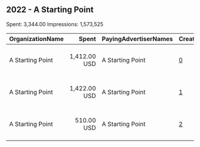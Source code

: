 ## 2022 - A Starting Point 
Spent: 3,344.00
Impressions: 1,573,525

|OrganizationName|Spent|PayingAdvertiserNames|CreativeUrls|Impressions|Genders|AgeBrackets|CountryCodes|BillingAddresses|CandidateBallotInformation|
|:---|---:|:---|:---|---:|:---|:---|:---|:---|:---|
|A Starting Point|1,412.00 USD|A Starting Point|[0](https://www.snap.com/political-ads/asset/eb2096a54f0f8e47c53dbecad7d4e862232a7732bb652d813480d0dfef23698f?mediaType=mp4)|804,482||30-|united states|"1626 Wilcox Ave,Los Angeles ,90028-6206,US"|Register For a Free Account with ASP|
|A Starting Point|1,422.00 USD|A Starting Point|[1](https://www.snap.com/political-ads/asset/f9309fdf0fb23d684b67cf53d26bfa401e0b74591ea6c79c768a5d838d5cca04?mediaType=mp4)|709,771||30-|united states|"1626 Wilcox Ave,Los Angeles ,90028-6206,US"|Follow Your Lawmaker on ASP|
|A Starting Point|510.00 USD|A Starting Point|[2](https://www.snap.com/political-ads/asset/817630f7e8f944d4df5746f81bb60cec4bc08545f379b7fb1f542d4f4a6cd937?mediaType=mp4)|59,272||18-45|united states|"1626 Wilcox Ave,Los Angeles ,90028-6206,US"|Register to Vote|
